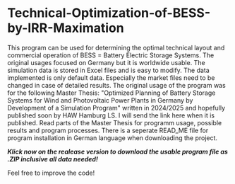# Technical-Optimization-of-BESS-by-IRR-Maximation
This program can be used for determining the optimal technical layout and commercial operation of BESS = Battery Electric Storage Systems. 
The original usages focused on Germany but it is worldwide usable. 
The simulation data is stored in Excel files and is easy to modify. 
The data implemented is only default data. Especially the market files need to be changed in case of detailed results.
The original usage of the program was for the following Master Thesis: 
"Optimized Planning of Battery Storage Systems for Wind and Photovoltaic Power Plants in Germany by Development of a Simulation Program" written in 2024/2025 and hopefully published soon by HAW Hamburg LS.
I will send the link here when it is published.
Read parts of the Master Thesis for programm usage, possible results and program processes.
There is a seperate READ_ME file for program installation in German language when downloading the project.

***Klick now on the realease version to download the usable program file as .ZIP inclusive all data needed!***

Feel free to improve the code!
